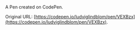 # 

A Pen created on CodePen.

Original URL: [https://codepen.io/ludviglindblom/pen/VEXBzx](https://codepen.io/ludviglindblom/pen/VEXBzx).

